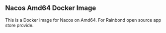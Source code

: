 ## Nacos Amd64 Docker Image

This is a Docker image for Nacos on Amd64. For Rainbond open source app store provide.